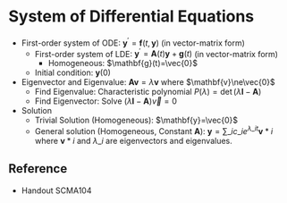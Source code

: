 # System of Differential Equations

* First-order system of ODE: $\mathbf{y}^{\prime}=\mathbf{f}(t,\mathbf{y})$ (in vector-matrix form)
  * First-order system of LDE: $\mathbf{y}^{\prime}=\mathbf{A}(t)\mathbf{y}+\mathbf{g}(t)$ (in vector-matrix form)
    * Homogeneous: $\mathbf{g}(t)=\vec{0}$
  * Initial condition: $\mathbf{y}(0)$
* Eigenvector and Eigenvalue: $\mathbf{A}\mathbf{v}=\lambda\mathbf{v}$ where $\mathbf{v}\ne\vec{0}$
  * Find Eigenvalue: Characteristic polynomial $P(\lambda)=\det(\lambda\mathbf{I}-\mathbf{A})$
  * Find Eigenvector: Solve $(\lambda\mathbf{I}-\mathbf{A})\vec{v}=0$
* Solution
  * Trivial Solution (Homogeneous): $\mathbf{y}=\vec{0}$
  * General solution (Homogeneous, Constant $\mathbf{A}$): $\mathbf{y}=\sum\limits\_{i}c\_{i}e^{\lambda\_{i}t}\mathbf{v}*{i}$ where $\mathbf{v}*{i}$ and $\lambda\_{i}$ are eigenvectors and eigenvalues.

## Reference

* Handout SCMA104
